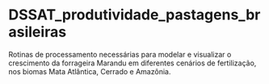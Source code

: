 # DSSAT_produtividade_pastagens_brasileiras
Rotinas de processamento necessárias para modelar e visualizar o crescimento da forrageira Marandu em diferentes cenários de fertilização, nos biomas Mata Atlântica, Cerrado e Amazônia.
